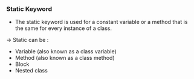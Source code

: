 <h3> Static Keyword </h3>

- The static keyword is used for a constant variable or a method that is the same for every instance of a class.

-> Static can be : 
<ul>
<li> Variable (also known as a class variable) </li>
<li> Method (also known as a class method) </li>
<li> Block </li>
<li> Nested class </li>
<ul>
